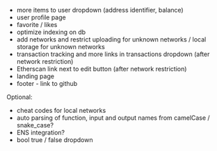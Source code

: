 - more items to user dropdown (address identifier, balance)
- user profile page
- favorite / likes
- optimize indexing on db
- add networks and restrict uploading for unknown networks / local storage for unknown networks
- transaction tracking and more links in transactions dropdown (after network restriction)
- Etherscan link next to edit button (after network restriction)
- landing page
- footer - link to github

Optional:

- cheat codes for local networks
- auto parsing of function, input and output names from camelCase / snake_case?
- ENS integration?
- bool true / false dropdown
